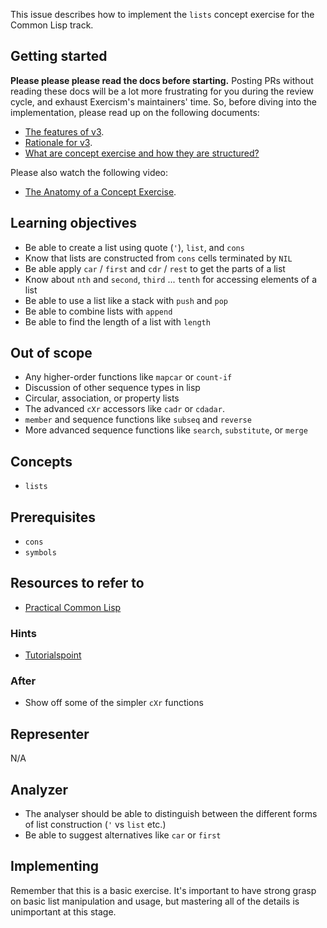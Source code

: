 This issue describes how to implement the `lists` concept exercise for the Common Lisp track.

## Getting started

**Please please please read the docs before starting.** Posting PRs without reading these docs will be a lot more frustrating for you during the review cycle, and exhaust Exercism's maintainers' time. So, before diving into the implementation, please read up on the following documents:

- [The features of v3](https://github.com/exercism/v3/blob/master/docs/concept-exercises.md).
- [Rationale for v3](https://github.com/exercism/v3/blob/master/docs/rationale-for-v3.md).
- [What are concept exercise and how they are structured?](https://github.com/exercism/v3/blob/master/docs/features-of-v3.md)

Please also watch the following video:

- [The Anatomy of a Concept Exercise](https://www.youtube.com/watch?v=gkbBqd7hPrA).

## Learning objectives

- Be able to create a list using quote (`'`), `list`, and `cons`
- Know that lists are constructed from `cons` cells terminated by `NIL`
- Be able apply `car` / `first` and `cdr` / `rest` to get the parts of a list
- Know about `nth` and `second`, `third` ... `tenth` for accessing elements of a list
- Be able to use a list like a stack with `push` and `pop`
- Be able to combine lists with `append`
- Be able to find the length of a list with `length`

## Out of scope

- Any higher-order functions like `mapcar` or `count-if`
- Discussion of other sequence types in lisp
- Circular, association, or property lists
- The advanced `cXr` accessors like `cadr` or `cdadar`.
- `member` and sequence functions like `subseq` and `reverse`
- More advanced sequence functions like `search`, `substitute`, or `merge`

## Concepts

- `lists`

## Prerequisites

- `cons`
- `symbols`

## Resources to refer to

- [Practical Common Lisp](http://www.gigamonkeys.com/book/they-called-it-lisp-for-a-reason-list-processing.html)

### Hints

- [Tutorialspoint](https://www.tutorialspoint.com/lisp/lisp_lists.htm)

### After

- Show off some of the simpler `cXr` functions

## Representer

N/A

## Analyzer

- The analyser should be able to distinguish between the different forms of list construction (`'` vs `list` etc.)
- Be able to suggest alternatives like `car` or `first`

## Implementing

Remember that this is a basic exercise. It's important to have strong grasp on basic list manipulation and usage, but mastering all of the details is unimportant at this stage.
